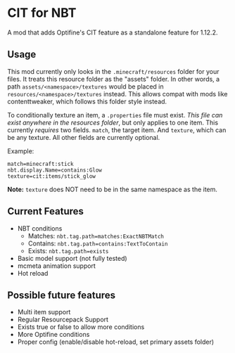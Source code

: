 # CIT for NBT

A mod that adds Optifine's CIT feature as a standalone feature for 1.12.2.

## Usage

This mod currently only looks in the `.minecraft/resources` folder for your files.
It treats this resource folder as the "assets" folder. In other words,
a path `assets/<namespace>/textures` would be placed in `resources/<namespace>/textures`
instead. This allows compat with mods like contenttweaker, which
follows this folder style instead.

To conditionally texture an item, a `.properties` file must exist. *This file can
exist anywhere in the resources folder*, but only applies to one item. This currently *requires* two fields. 
`match`, the target item. And `texture`, which can be any texture. 
All other fields are currently optional.

Example:
```
match=minecraft:stick
nbt.display.Name=contains:Glow
texture=cit:items/stick_glow
```

**Note:** `texture` does NOT need to be in the same namespace as the item.


## Current Features

- NBT conditions
  - Matches: `nbt.tag.path=matches:ExactNBTMatch`
  - Contains: `nbt.tag.path=contains:TextToContain`
  - Exists: `nbt.tag.path=exists`
- Basic model support (not fully tested)
- mcmeta animation support
- Hot reload

## Possible future features

- Multi item support
- Regular Resourcepack Support
- Exists true or false to allow more conditions
- More Optifine conditions
- Proper config (enable/disable hot-reload, set primary assets folder)